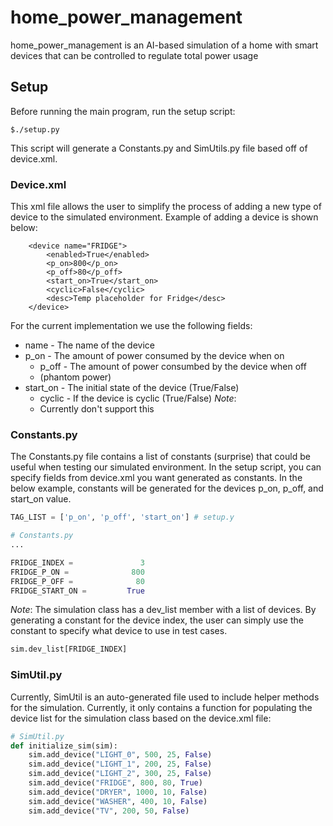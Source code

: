 # home_power_management

home_power_management is an AI-based simulation of a home with smart devices that can be controlled to regulate total power usage

## Setup

Before running the main program, run the setup script:

```
$./setup.py
```

This script will generate a Constants.py and SimUtils.py file based off of device.xml. 

### Device.xml

This xml file allows the user to simplify the process of adding a new type of device to the simulated environment.
Example of adding a device is shown below:


```
    <device name="FRIDGE">
        <enabled>True</enabled>
        <p_on>800</p_on>
        <p_off>80</p_off>
        <start_on>True</start_on>
        <cyclic>False</cyclic>
        <desc>Temp placeholder for Fridge</desc>
    </device>
```

For the current implementation we use the following fields:

* name - The name of the device
* p_on - The amount of power consumed by the device when on
    * p_off - The amount of power consumbed by the device when off
    * (phantom power)
* start_on - The initial state of the device (True/False)
    * cyclic - If the device is cyclic (True/False)    *Note*:
    * Currently don't support this

### Constants.py

The Constants.py file contains a list of constants (surprise) that could be useful when testing our simulated
environment. In the setup script, you can specify fields from device.xml you want generated as constants. In the below
example, constants will be generated for the devices p_on, p_off, and start_on value.

```python
TAG_LIST = ['p_on', 'p_off', 'start_on'] # setup.y
```

```python
# Constants.py
...

FRIDGE_INDEX =               3
FRIDGE_P_ON =              800
FRIDGE_P_OFF =              80
FRIDGE_START_ON =         True
```

*Note*: The simulation class has a dev_list member with a list of devices. By generating a constant for the device
index, the user can simply use the constant to specify what device to use in test cases. 

```python
sim.dev_list[FRIDGE_INDEX]
```

### SimUtil.py

Currently, SimUtil is an auto-generated file used to include helper methods for the simulation. Currently, it only contains a function for populating the device list for the simulation class based on the device.xml file:

 ```python
 # SimUtil.py
 def initialize_sim(sim):
     sim.add_device("LIGHT_0", 500, 25, False)
     sim.add_device("LIGHT_1", 200, 25, False)
     sim.add_device("LIGHT_2", 300, 25, False)
     sim.add_device("FRIDGE", 800, 80, True)
     sim.add_device("DRYER", 1000, 10, False)
     sim.add_device("WASHER", 400, 10, False)
     sim.add_device("TV", 200, 50, False)

```

